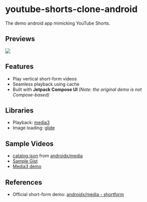 # youtube-shorts-clone-android

The demo android app mimicking YouTube Shorts.

## Previews
<img src="./screenshot/sample.gif" />

## Features
- Play vertical short-form videos
- Seamless playback using cache
- Built with **Jetpack Compose UI** *(Note: the original demo is not Compose-based)*

## Libraries
- Playback: [media3](https://github.com/androidx/media)
- Image loading: [glide](https://github.com/bumptech/glide)

## Sample Videos
- [catalog.json](./app/src/main/assets/catalog.json) from [androidx/media](https://github.com/androidx/media)
- [Sample Gist](https://gist.github.com/jsturgis/3b19447b304616f18657)
- [Media3 demo](https://github.com/androidx/media/blob/release/demos/shortform/src/main/java/androidx/media3/demo/shortform/MediaItemDatabase.kt)

## References
- Official short-form demo: [androidx/media - shortform](https://github.com/androidx/media/tree/release/demos/shortform)